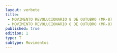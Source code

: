 ```yaml
---
layout: verbete
title:
 - MOVIMENTO REVOLUCIONARIO 8 DE OUTUBRO (MR-8)
 - MOVIMENTO REVOLUCIONÁRIO 8 DE OUTUBRO (MR-8)
published: true
edition: 1  
type: T
subtype: Movimentos
---
```


